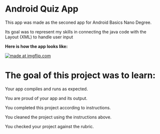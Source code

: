 # Android Quiz App

This app was made as the seconed app for Android Basics Nano Degree.

Its goal was to represent my skills in connecting the java code with the Layout (XML) to handle user input

**Here is how the app looks like:**


<a href=" https://giphy.com/gifs/dJewLGmwUbcZuQtbJU/html5"><img src="https://media.giphy.com/media/dJewLGmwUbcZuQtbJU/giphy.gif" title="made at imgflip.com"/></a>


# The goal of this project was to learn:

Your app compiles and runs as expected.

You are proud of your app and its output.

You completed this project according to instructions.

You cleaned the project using the instructions above.

You checked your project against the rubric.

